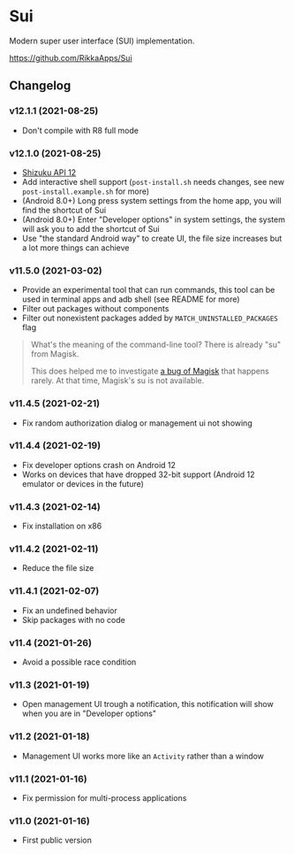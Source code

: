 # Sui

Modern super user interface (SUI) implementation.

<https://github.com/RikkaApps/Sui>

## Changelog

### v12.1.1 (2021-08-25)

- Don't compile with R8 full mode

### v12.1.0 (2021-08-25)

- [Shizuku API 12](https://github.com/RikkaApps/Shizuku-API/releases/tag/12)
- Add interactive shell support (`post-install.sh` needs changes, see new `post-install.example.sh` for more)
- (Android 8.0+) Long press system settings from the home app, you will find the shortcut of Sui
- (Android 8.0+) Enter "Developer options" in system settings, the system will ask you to add the shortcut of Sui
- Use "the standard Android way" to create UI, the file size increases but a lot more things can achieve

### v11.5.0 (2021-03-02)

- Provide an experimental tool that can run commands, this tool can be used in terminal apps and adb shell (see README for more)
- Filter out packages without components
- Filter out nonexistent packages added by `MATCH_UNINSTALLED_PACKAGES` flag

> What's the meaning of the command-line tool? There is already "su" from Magisk.
>
> This does helped me to investigate [a bug of Magisk](https://github.com/topjohnwu/Magisk/issues/3976) that happens rarely. At that time, Magisk's su is not available.

### v11.4.5 (2021-02-21)

- Fix random authorization dialog or management ui not showing

### v11.4.4 (2021-02-19)

- Fix developer options crash on Android 12
- Works on devices that have dropped 32-bit support (Android 12 emulator or devices in the future)

### v11.4.3 (2021-02-14)

- Fix installation on x86

### v11.4.2 (2021-02-11)

- Reduce the file size

### v11.4.1 (2021-02-07)

- Fix an undefined behavior
- Skip packages with no code

### v11.4 (2021-01-26)

- Avoid a possible race condition

### v11.3 (2021-01-19)

- Open management UI trough a notification, this notification will show when you are in "Developer options"

### v11.2 (2021-01-18)

- Management UI works more like an `Activity` rather than a window

### v11.1 (2021-01-16)

- Fix permission for multi-process applications

### v11.0 (2021-01-16)

- First public version
